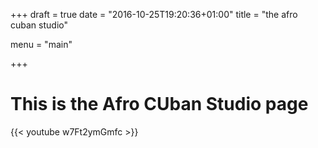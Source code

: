 +++
draft = true
date = "2016-10-25T19:20:36+01:00"
title = "the afro cuban studio"

menu = "main"

+++

# This is the Afro CUban Studio page

{{< youtube w7Ft2ymGmfc >}}




